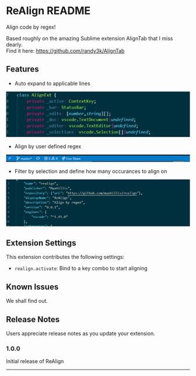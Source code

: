 # ReAlign README

Align code by regex!

Based roughly on the amazing Sublime extension AlignTab that I miss dearly.  
Find it here: https://github.com/randy3k/AlignTab


## Features

- Auto expand to applicable lines

![](gifs/basic.gif)

- Align by user defined regex

![](gifs/statusbar.gif)

- Filter by selection and define how many occurances to align on

![](gifs/fields.gif)

## Extension Settings

This extension contributes the following settings:

* `realign.activate`: Bind to a key combo to start aligning

## Known Issues

We shall find out.

## Release Notes

Users appreciate release notes as you update your extension.

### 1.0.0

Initial release of ReAlign

-----------------------------------------------------------------------------------------------------------